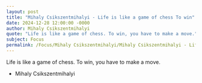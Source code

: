 ```yaml
---
layout: post
title: "Mihaly Csikszentmihalyi - Life is like a game of chess To win"
date: 2024-12-28 12:00:00 -0000
author: Mihaly Csikszentmihalyi
quote: "Life is like a game of chess. To win, you have to make a move."
subject: Focus
permalink: /Focus/Mihaly Csikszentmihalyi/Mihaly Csikszentmihalyi - Life is like a game of chess To win
---
```


Life is like a game of chess. To win, you have to make a move.

- Mihaly Csikszentmihalyi
